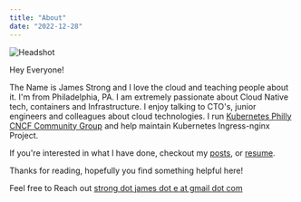 ```yaml
---
title: "About"
date: "2022-12-28"
---
```


![Headshot](/img/headshot.png)

Hey Everyone! 

The Name is James Strong and I love the cloud and teaching people about it. I'm from Philadelphia, PA.
I am extremely passionate about Cloud Native tech, containers and Infrastructure. I enjoy talking to CTO's, 
junior engineers and colleagues about cloud technologies. I run 
[Kubernetes Philly CNCF Community Group](https://community.cncf.io/kubernetes-philly/) and help maintain Kubernetes 
Ingress-nginx Project.

If you're interested in what I have done, checkout my [posts](/post), or [resume](/resume).

Thanks for reading, hopefully you find something helpful here! 

Feel free to Reach out [strong dot james dot e at gmail dot com](mailto:strong.james.e@gmail.com)
